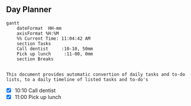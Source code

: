 ## Day Planner
```mermaid
gantt
    dateFormat  HH-mm
    axisFormat %H:%M
    %% Current Time: 11:04:42 AM
    section Tasks
    Call dentist     :10-10, 50mm
    Pick up lunch     :11-00, 0mm
    section Breaks

```

```ad-help

This document provides automatic convertion of daily tasks and to-do lists, to a daily timeline of listed tasks and to-do's

```


- [x] 10:10 Call dentist
- [x] 11:00 Pick up lunch
